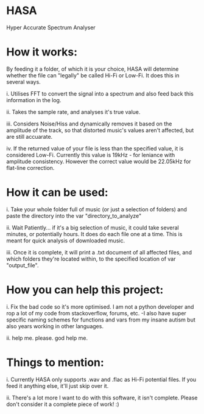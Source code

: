 # HASA
Hyper Accurate Spectrum Analyser

# How it works:

By feeding it a folder, of which it is your choice, HASA will determine whether the file can "legally" be called Hi-Fi or Low-Fi. 
It does this in several ways. 

i.     Utilises FFT to convert the signal into a spectrum and also feed back this information in the log.

ii.    Takes the sample rate, and analyses it's true value.

iii.   Considers Noise/Hiss and dynamically removes it based on the amplitude of the track, so that distorted music's values aren't affected, but are still accuarate. 

iv.    If the returned value of your file is less than the specified value, it is considered Low-Fi. Currently this value is 19kHz - for leniance with amplitude consistency. However the correct value would be 22.05kHz for flat-line correction. 

# How it can be used: 

i.     Take your whole folder full of music (or just a selection of folders) and paste the directory into the var "directory_to_analyze"

ii.    Wait Patiently... if it's a big selection of music, it could take several minutes, or potentially hours. It does do each file one at a time. This is meant for quick analysis of downloaded music.

iii.   Once it is complete, it will print a .txt document of all affected files, and which folders they're located within, to the specified location of var "output_file".

# How you can help this project:

i.     Fix the bad code so it's more optimised. I am not a python developer and rop a lot of my code from stackoverflow, forums, etc. 
    -I also have super specific naming schemes for functions and vars from my insane autism but also years working in other languages. 

ii.    help me. please. god help me.

# Things to mention: 

i.     Currently HASA only supports .wav and .flac as Hi-Fi potential files. If you feed it anything else, it'll just skip over it. 

ii.    There's a lot more I want to do with this software, it isn't complete. Please don't consider it a complete piece of work! :)
